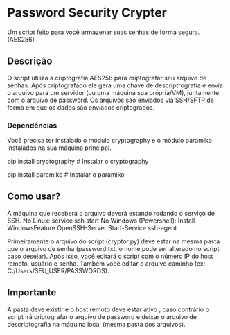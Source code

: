 # Password Security Crypter

Um script feito para você armazenar suas senhas de forma segura. (AES256)

## Descrição

O script utiliza a criptografia AES256 para criptografar seu arquivo de senhas. 
Após criptografado ele gera uma chave de descriptrografia e envia o arquivo para um servidor (ou uma máquina sua própria/VM), juntamente com o arquivo de password.
Os arquivos são enviados via SSH/SFTP de forma em que os dados são enviados criptogrados.

### Dependências

Você precisa ter instalado o módulo cryptography e o módulo paramiko instalados na sua máquina principal.

pip install cryptography # Instalar o cryptography

pip install paramiko # Instalar o paramiko 

## Como usar?

A máquina que receberá o arquivo deverá estando rodando o serviço de SSH.
No Linux: service ssh start
No Windows (Powershell): 
Install-WindowsFeature OpenSSH-Server
Start-Service ssh-agent

Primeiramente o arquivo do script (cryptor.py) deve estar na mesma pasta que o arquivo de senha (password.txt, o nome pode ser alterado no script caso desejar).
Após isso, você editará o script com o número IP do host remoto, usuário e senha. Também você editar o arquivo caminho (ex: C:/Users/SEU_USER/PASSWORDS).

## Importante
A pasta deve existir e o host remoto deve estar ativo , caso contrário o script irá criptografar o arquivo de password e deixar o arquivo de descriptografia na máquina local (mesma pasta dos arquivos).
